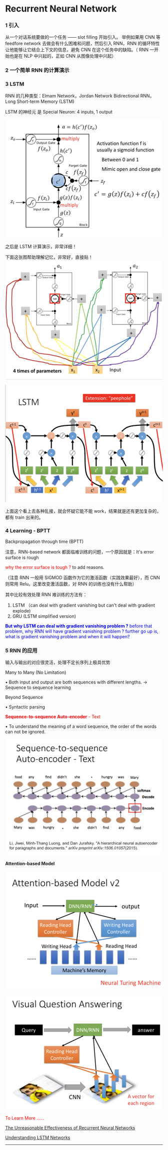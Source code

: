 # Recurrent Neural Network
### 1 引入
从一个对话系统要做的一个任务 —— slot filling 开始引入。 举例如果用 CNN
等 feedfore network 去做会有什么困难和问题，然后引入 RNN，RNN 的循环特性让他能够让它结合上下文的信息，避免 CNN 在这个任务中的缺陷。（ RNN 一开始也是在 NLP 中兴起的，正如 CNN 从图像处理中兴起）

### 2 一个简单 RNN 的计算演示

### 3 LSTM
RNN 的几种类型：Elmam Network，Jordan Network
Bidirectional RNN，Long Short-term Memory (LSTM)

LSTM 的神经元 是 Special Neuron: 4 inputs,
1 output

![](./pics/LSTM_cell.png)

之后是 LSTM 计算演示，非常详细！

下面这张图帮助理解记忆，非常好，直接贴！
![](./pics/LSTM_cell2.png)

![](./pics/LSTM3.png)

上面这个看上去各种乱接，就会怀疑它能不能 work，结果就是还有更加复杂的，都有 train 出来的。

### 4 Learning - BPTT

Backpropagation through time (BPTT)

注意，RNN-based network 都面临难训练的问题，一个原因就是：It's error surface is rough

<font color="red">why the error surface is tough ?</font> to add reasons.

（注意 RNN 一般用 SIGMOD 函数作为它的激活函数（实践效果最好），而 CNN 则常用 Relu。这里改变激活函数，对 RNN 的训练也没有什么帮助）

其中比较有效处理 RNN 难训练的方法有：
1. LSTM （can deal with gradient vanishing but can't deal with gradient explode)
2. GRU (LSTM simplified version)


<font color='blue'> **But why LSTM can deal with gradient vanishing problem ?** before that problem, why RNN will have gradient vanishing problem ? further go up is, what is gradient vanishing problem and when it will happen?
</font>


### 5 RNN 的应用
输入与输出的对应很灵活，处理不定长序列上极具优势

Many to Many (No Limitation)

• Both input and output are both sequences with different lengths. → Sequence to sequence learning

Beyond Sequence

• Syntactic parsing

<font color="red">**Sequence-to-sequence Auto-encoder** - Text     </font>

• To understand the meaning of a word sequence, the order of the words can not be ignored.

![encoder-decoder](pics/encoder-decoder-text.png)


**Attention-based Model**

![attention-based model](pics/attention-based-model.png)

![](pics/Visual-Question-Answering.png)

<font color="red">To Learn More ......
</font>

[The Unreasonable Effectiveness of Recurrent Neural Networks](http://karpathy.github.io/2015/05/21/rnn-effectiveness/)

[Understanding LSTM Networks](http://colah.github.io/posts/2015-08-Understanding-LSTMs/)



-------
